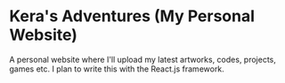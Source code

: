 # Kera's Adventures (My Personal Website)
A personal website where I'll upload my latest artworks, codes, projects, games etc. I plan to write this with the React.js framework.
